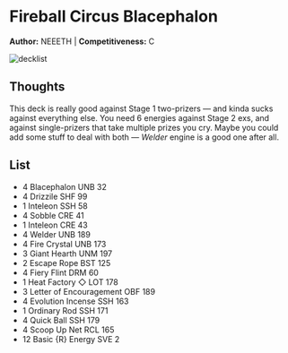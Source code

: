 # Fireball Circus Blacephalon

**Author:** NEEETH | **Competitiveness:** C

![decklist](../../!Images/Live%20Expanded/1SUM-MEW/.PNG)

## Thoughts
This deck is really good against Stage 1 two-prizers — and kinda sucks against everything else. You need 6 energies against Stage 2 exs, and against single-prizers that take multiple prizes you cry. Maybe you could add some stuff to deal with both — *Welder* engine is a good one after all.

## List
* 4 Blacephalon UNB 32
* 4 Drizzile SHF 99
* 1 Inteleon SSH 58
* 4 Sobble CRE 41
* 1 Inteleon CRE 43
* 4 Welder UNB 189
* 4 Fire Crystal UNB 173
* 3 Giant Hearth UNM 197
* 2 Escape Rope BST 125
* 4 Fiery Flint DRM 60
* 1 Heat Factory ◇ LOT 178
* 3 Letter of Encouragement OBF 189
* 4 Evolution Incense SSH 163
* 1 Ordinary Rod SSH 171
* 4 Quick Ball SSH 179
* 4 Scoop Up Net RCL 165
* 12 Basic {R} Energy SVE 2
